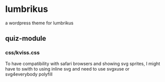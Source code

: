 # lumbrikus
a wordpress theme for lumbrikus

## quiz-module
### css/kviss.css

To have compatibility with safari browsers and showing svg sprites, 
I might have to swith to using inline svg and <use href="sprites.svg#sprite">
need to use svgxuse or svg4everybody polyfill
